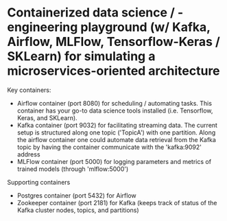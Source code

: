 # Containerized data science / -engineering playground (w/ Kafka, Airflow, MLFlow, Tensorflow-Keras / SKLearn) for simulating a microservices-oriented architecture

Key containers:

* Airflow container (port 8080) for scheduling / automating tasks. This container has your go-to data science tools installed (i.e. Tensorflow, Keras, and SKLearn).
* Kafka container (port 9032) for facilitating streaming data. The current setup is structured along one topic ('TopicA') with one partition. Along the airflow container one could automate data retrieval from the Kafka topic by having the container communicate with the 'kafka:9092' address
* MLFlow container (port 5000) for logging parameters and metrics of trained models (through 'mlflow:5000')

Supporting containers

* Postgres container (port 5432) for Airflow
* Zookeeper container (port 2181) for Kafka (keeps track of status of the Kafka cluster nodes, topics, and partitions)
